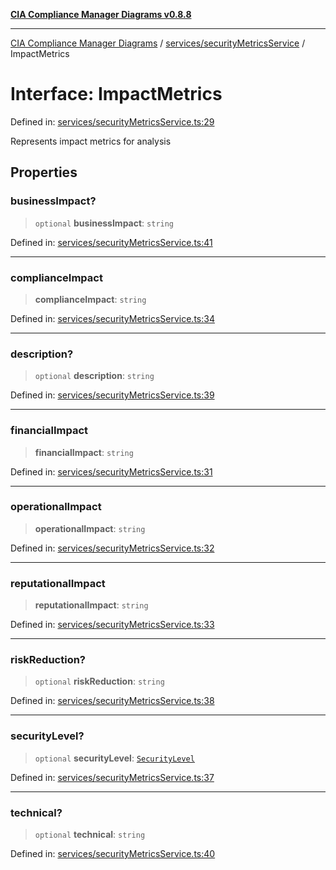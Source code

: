 [**CIA Compliance Manager Diagrams v0.8.8**](../../../README.md)

***

[CIA Compliance Manager Diagrams](../../../modules.md) / [services/securityMetricsService](../README.md) / ImpactMetrics

# Interface: ImpactMetrics

Defined in: [services/securityMetricsService.ts:29](https://github.com/Hack23/cia-compliance-manager/blob/88094f2c4c350fd10a1e440c3eab70aedd819944/src/services/securityMetricsService.ts#L29)

Represents impact metrics for analysis

## Properties

### businessImpact?

> `optional` **businessImpact**: `string`

Defined in: [services/securityMetricsService.ts:41](https://github.com/Hack23/cia-compliance-manager/blob/88094f2c4c350fd10a1e440c3eab70aedd819944/src/services/securityMetricsService.ts#L41)

***

### complianceImpact

> **complianceImpact**: `string`

Defined in: [services/securityMetricsService.ts:34](https://github.com/Hack23/cia-compliance-manager/blob/88094f2c4c350fd10a1e440c3eab70aedd819944/src/services/securityMetricsService.ts#L34)

***

### description?

> `optional` **description**: `string`

Defined in: [services/securityMetricsService.ts:39](https://github.com/Hack23/cia-compliance-manager/blob/88094f2c4c350fd10a1e440c3eab70aedd819944/src/services/securityMetricsService.ts#L39)

***

### financialImpact

> **financialImpact**: `string`

Defined in: [services/securityMetricsService.ts:31](https://github.com/Hack23/cia-compliance-manager/blob/88094f2c4c350fd10a1e440c3eab70aedd819944/src/services/securityMetricsService.ts#L31)

***

### operationalImpact

> **operationalImpact**: `string`

Defined in: [services/securityMetricsService.ts:32](https://github.com/Hack23/cia-compliance-manager/blob/88094f2c4c350fd10a1e440c3eab70aedd819944/src/services/securityMetricsService.ts#L32)

***

### reputationalImpact

> **reputationalImpact**: `string`

Defined in: [services/securityMetricsService.ts:33](https://github.com/Hack23/cia-compliance-manager/blob/88094f2c4c350fd10a1e440c3eab70aedd819944/src/services/securityMetricsService.ts#L33)

***

### riskReduction?

> `optional` **riskReduction**: `string`

Defined in: [services/securityMetricsService.ts:38](https://github.com/Hack23/cia-compliance-manager/blob/88094f2c4c350fd10a1e440c3eab70aedd819944/src/services/securityMetricsService.ts#L38)

***

### securityLevel?

> `optional` **securityLevel**: [`SecurityLevel`](../../../types/cia/type-aliases/SecurityLevel.md)

Defined in: [services/securityMetricsService.ts:37](https://github.com/Hack23/cia-compliance-manager/blob/88094f2c4c350fd10a1e440c3eab70aedd819944/src/services/securityMetricsService.ts#L37)

***

### technical?

> `optional` **technical**: `string`

Defined in: [services/securityMetricsService.ts:40](https://github.com/Hack23/cia-compliance-manager/blob/88094f2c4c350fd10a1e440c3eab70aedd819944/src/services/securityMetricsService.ts#L40)
